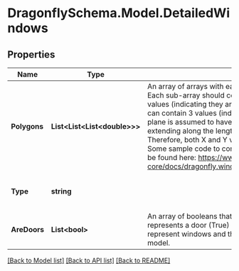 
# DragonflySchema.Model.DetailedWindows

## Properties

Name | Type | Description | Notes
------------ | ------------- | ------------- | -------------
**Polygons** | **List&lt;List&lt;List&lt;double&gt;&gt;&gt;** | An array of arrays with each sub-array representing a polygonal boundary of a window. Each sub-array should consist of arrays representing points, which can either contain 2 values (indicating they are 2D vertices within the plane of a parent wall segment) or they can contain 3 values (indicating they are 3D world coordinates). For 2D points, the wall plane is assumed to have an origin at the first point of the wall segment and an X-axis extending along the length of the segment. The wall plane Y-axis always points upwards. Therefore, both X and Y values of each point in the polygon should always be positive. Some sample code to convert from 2D vertices to 2D vertices in the plane of the wall can be found here: https://www.ladybug.tools/dragonfly-core/docs/dragonfly.windowparameter.html#dragonfly.windowparameter.DetailedWindows | 
**Type** | **string** |  | [optional] [readonly] [default to "DetailedWindows"]
**AreDoors** | **List&lt;bool&gt;** | An array of booleans that align with the polygons and note whether each of the polygons represents a door (True) or a window (False). If None, it will be assumed that all polygons represent windows and they will be translated to Apertures in any resulting Honeybee model. | [optional] 

[[Back to Model list]](../README.md#documentation-for-models)
[[Back to API list]](../README.md#documentation-for-api-endpoints)
[[Back to README]](../README.md)

